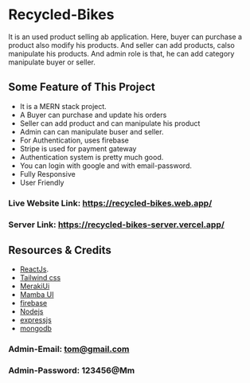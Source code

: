 # Recycled-Bikes

It is an used product selling ab application. Here, buyer can purchase a product also modify his products. And seller can add products, calso manipulate his products. And admin role is that, he can add category manipulate buyer or seller. 

## Some Feature of This Project
* It is a MERN stack project.
* A Buyer can purchase and update his orders
* Seller can add product and can manipulate his product
* Admin can can manipulate buser and seller.
* For Authentication, uses firebase
* Stripe is used for payment gateway
* Authentication system is pretty much good.
* You can login with google and with email-password.
* Fully Responsive
* User Friendly

### Live Website Link: https://recycled-bikes.web.app/

### Server Link: https://recycled-bikes-server.vercel.app/
## Resources & Credits
* [ReactJs](https://reactjs.org/).
* [Tailwind css](https://tailwindcss.com/docs/installation)
* [MerakiUi](https://merakiui.com)
* [Mamba UI](https://www.mambaui.com/components)
* [firebase](https://firebase.google.com/)
* [Nodejs](https://nodejs.org/en/about/)
* [expressjs](https://expressjs.com/en/starter/installing.html)
* [mongodb](https://www.mongodb.com/atlas/database)

### Admin-Email: tom@gmail.com
### Admin-Password: 123456@Mm
